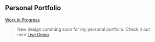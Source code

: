 ## Personal Portfolio

[Work in Progress](https://img.shields.io/badge/status-In%20Progress-orange)

> New design comming soon for my personal portfolio. Check it out here [Live Demo](https://muzhaqi16.github.io/new-portfolio-design/)